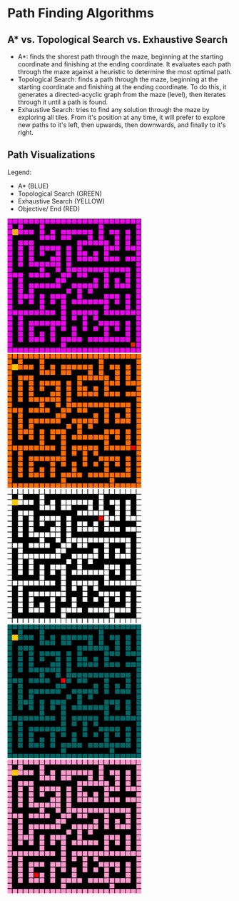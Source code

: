 # Path Finding Algorithms
## A* vs. Topological Search vs. Exhaustive Search
- A*: finds the shorest path through the maze, beginning at the starting coordinate and finishing at the ending coordinate. It evaluates each path through the maze against a heuristic to determine the most optimal path.
- Topological Search: finds a path through the maze, beginning at the starting coordinate and finishing at the ending coordinate. To do this, it generates a directed-acyclic graph from the maze (level), then iterates through it until a path is found.
- Exhaustive Search: tries to find any solution through the maze by exploring all tiles. From it's position at any time, it will prefer to explore new paths to it's left, then upwards, then downwards, and finally to it's right.
 
## Path Visualizations
Legend: 
- A* (BLUE) 
- Topological Search (GREEN) 
- Exhaustive Search (YELLOW)
- Objective/ End (RED)

<img src="./output/LEVEL1.gif" width="300" height="300"> <img src="./output/LEVEL2.gif" width="300" height="300"> <img src="./output/LEVEL3.gif" width="300" height="300"> <img src="./output/LEVEL4.gif" width="300" height="300"> <img src="./output/LEVEL5.gif" width="300" height="300">

